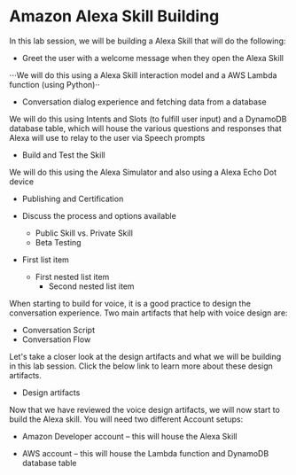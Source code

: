 # Amazon Alexa Skill Building

In this lab session, we will be building a Alexa Skill that will do the following:

* Greet the user with a welcome message when they open the Alexa Skill

⋅⋅⋅We will do this using a Alexa Skill interaction model and a AWS Lambda function (using Python)⋅⋅

* Conversation dialog experience and fetching data from a database

We will do this using Intents and Slots (to fulfill user input) and a DynamoDB database table, which will house the various questions and responses that Alexa will use to relay to the user via Speech prompts

* Build and Test the Skill

We will do this using the Alexa Simulator and also using a Alexa Echo Dot device
* Publishing and Certification

 - Discuss the process and options available
   - Public Skill vs. Private Skill
   - Beta Testing
 
 - First list item
   - First nested list item
     - Second nested list item

When starting to build for voice, it is a good practice to design the conversation experience. Two main artifacts that help with voice design are:

* Conversation Script
* Conversation Flow

Let's take a closer look at the design artifacts and what we will be building in this lab session. Click the below link to learn more about these design artifacts.
* Design artifacts

Now that we have reviewed the voice design artifacts, we will now start to build the Alexa skill. You will need two different Account setups:

* Amazon Developer account – this will house the Alexa Skill

* AWS account – this will house the Lambda function and DynamoDB database table

